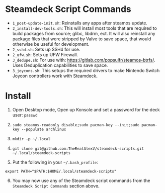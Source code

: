 # Steamdeck Script Commands

- `1_post-update-init.sh`: Reinstalls any apps after steamos update.
- `2_install-dev-tools.sh`: This will install most tools that are required to build packages from source; glibc, libdrm, ect. It will also reinstall any package files that were stripped by Valve to save space, that would otherwise be useful for development.
- `2_sshd.sh`: Sets up SSHd for use.
- `2_ufw.sh`: Sets up UFW Firewall.
- `3_dedupe.sh`: For use with: https://gitlab.com/popsulfr/steamos-btrfs/. Uses Deduplication capabilities to save space.
- `3_joycons.sh`: This setups the required drivers to make Nintendo Switch Joycon controllers work with Steamdeck.

# Install

1. Open Desktop mode, Open up Konsole and set a password for the deck user: `passwd`

2. `sudo steamos-readonly disable;sudo pacman-key --init;sudo pacman-key --populate archlinux`

3. `mkdir -p ~/.local`

4. `git clone git@github.com:TheRealAlexV/steamdeck-scripts.git ~/.local/steamdeck-scripts`

5. Put the following in your `~/.bash_profile`:
```
export PATH="$PATH:$HOME/.local/steamdeck-scripts"
```

6. You may now use any of the Steamdeck script commands from the `Steamdeck Script Commands` section above.
